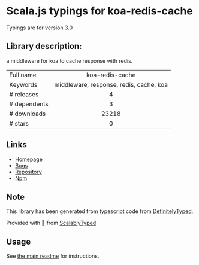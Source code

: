 
# Scala.js typings for koa-redis-cache

Typings are for version 3.0

## Library description:
a middleware for koa to cache response with redis.

|                    |                 |
| ------------------ | :-------------: |
| Full name          | koa-redis-cache |
| Keywords           | middleware, response, redis, cache, koa |
| # releases         | 4 |
| # dependents       | 3 |
| # downloads        | 23218 |
| # stars            | 0 |

## Links
- [Homepage](https://github.com/coderhaoxin/koa-redis-cache#readme)
- [Bugs](https://github.com/coderhaoxin/koa-redis-cache/issues)
- [Repository](https://github.com/coderhaoxin/koa-redis-cache)
- [Npm](https://www.npmjs.com/package/koa-redis-cache)
    


## Note
This library has been generated from typescript code from [DefinitelyTyped](https://definitelytyped.org).

Provided with :purple_heart: from [ScalablyTyped](https://github.com/oyvindberg/ScalablyTyped)

## Usage
See [the main readme](../../readme.md) for instructions.


